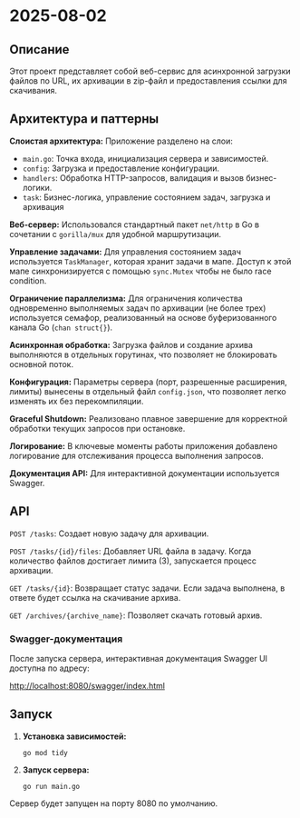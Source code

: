 # 2025-08-02

## Описание

Этот проект представляет собой веб-сервис для асинхронной загрузки файлов по URL, их архивации в zip-файл и предоставления ссылки для скачивания.

## Архитектура и паттерны

**Слоистая архитектура:** Приложение разделено на слои:
- `main.go`: Точка входа, инициализация сервера и зависимостей.
- `config`: Загрузка и предоставление конфигурации.
- `handlers`: Обработка HTTP-запросов, валидация и вызов бизнес-логики.
- `task`: Бизнес-логика, управление состоянием задач, загрузка и архивация 

**Веб-сервер:** Использовался стандартный пакет `net/http` в Go в сочетании с `gorilla/mux` для удобной маршрутизации.

**Управление задачами:** Для управления состоянием задач используется `TaskManager`, которая хранит задачи в мапе. Доступ к этой мапе синхронизируется с помощью `sync.Mutex` чтобы не было race condition.

**Ограничение параллелизма:** Для ограничения количества одновременно выполняемых задач по архивации (не более трех) используется семафор, реализованный на основе буферизованного канала Go (`chan struct{}`).

**Асинхронная обработка:** Загрузка файлов и создание архива выполняются в отдельных горутинах, что позволяет не блокировать основной поток.

**Конфигурация:** Параметры сервера (порт, разрешенные расширения, лимиты) вынесены в отдельный файл `config.json`, что позволяет легко изменять их без перекомпиляции.

**Graceful Shutdown:** Реализовано плавное завершение для корректной обработки текущих запросов при остановке.

**Логирование:** В ключевые моменты работы приложения добавлено логирование для отслеживания процесса выполнения запросов.

**Документация API:** Для интерактивной документации используется Swagger.

## API

`POST /tasks`: Создает новую задачу для архивации.

`POST /tasks/{id}/files`: Добавляет URL файла в задачу. Когда количество файлов достигает лимита (3), запускается процесс архивации.

`GET /tasks/{id}`: Возвращает статус задачи. Если задача выполнена, в ответе будет ссылка на скачивание архива.

`GET /archives/{archive_name}`: Позволяет скачать готовый архив.

### Swagger-документация

После запуска сервера, интерактивная документация Swagger UI доступна по адресу:

[http://localhost:8080/swagger/index.html](http://localhost:8080/swagger/index.html)

## Запуск

1.  **Установка зависимостей:**

    `go mod tidy`

2.  **Запуск сервера:**

    `go run main.go`

Сервер будет запущен на порту 8080 по умолчанию.
